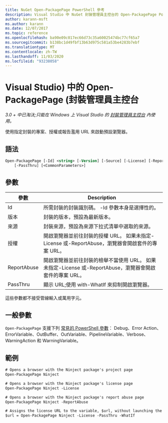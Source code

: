 ```yaml
---
title: NuGet Open-PackagePage PowerShell 參考
description: Visual Studio 中 NuGet 封裝管理員主控台的 Open-PackagePage PowerShell 命令參考。
author: karann-msft
ms.author: karann
ms.date: 12/07/2017
ms.topic: reference
ms.openlocfilehash: ba90e09c017ec66d73c35a60025474bc77cf65a7
ms.sourcegitcommit: b138bc1d49fbf13b63d975c581a53be4283b7ebf
ms.translationtype: MT
ms.contentlocale: zh-TW
ms.lasthandoff: 11/03/2020
ms.locfileid: "93238058"
---
```

# <a name="open-packagepage-package-manager-console-in-visual-studio"></a>Visual Studio) 中的 Open-PackagePage (封裝管理員主控台

*3.0 + 中已淘汰;只能在 Windows 上 Visual Studio 的 [封裝管理員主控台](../../consume-packages/install-use-packages-powershell.md) 內使用。*

使用指定封裝的專案、授權或報告濫用 URL 來啟動預設瀏覽器。

## <a name="syntax"></a>語法

```ps
Open-PackagePage [-Id] <string> [-Version] [-Source] [-License] [-ReportAbuse]
    [-PassThru] [<CommonParameters>]
```

## <a name="parameters"></a>參數

| 參數 | Description |
| --- | --- |
| Id | 所需封裝的封裝識別碼。 -Id 參數本身是選擇性的。 |
| 版本 | 封裝的版本，預設為最新版本。 |
| 來源 | 封裝來源，預設為來源下拉式清單中選取的來源。 |
| 授權 | 開啟瀏覽器並前往封裝的授權 URL。 如果未指定-License 或-ReportAbuse，瀏覽器會開啟套件的專案 URL。 |
| ReportAbuse | 開啟瀏覽器並前往封裝的檢舉不當使用 URL。 如果未指定-License 或-ReportAbuse，瀏覽器會開啟套件的專案 URL。 |
| PassThru | 顯示 URL;使用 with-WhatIf 來抑制開啟瀏覽器。 |

這些參數都不接受管線輸入或萬用字元。

## <a name="common-parameters"></a>一般參數

`Open-PackagePage` 支援下列 [常見的 PowerShell 參數](/powershell/module/microsoft.powershell.core/about/about_commonparameters)： Debug、Error Action、ErrorVariable、OutBuffer、OutVariable、PipelineVariable、Verbose、WarningAction 和 WarningVariable。

## <a name="examples"></a>範例

```ps
# Opens a browser with the Ninject package's project page
Open-PackagePage Ninject

# Opens a browser with the Ninject package's license page
Open-PackagePage Ninject -License

# Opens a browser with the Ninject package's report abuse page  
Open-PackagePage Ninject -ReportAbuse

# Assigns the license URL to the variable, $url, without launching the browser
$url = Open-PackagePage Ninject -License -PassThru -WhatIf
```